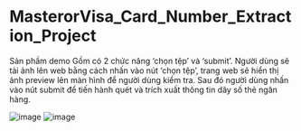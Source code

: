 # MasterorVisa_Card_Number_Extraction_Project
Sản phầm demo
Gồm có 2 chức năng ‘chọn tệp’ và ‘submit’.
Người dùng sẽ tải ảnh lên web bằng cách nhấn vào nút ‘chọn tệp’, trang web sẽ hiển thị ảnh preview lên màn hình để người dùng kiểm tra. 
Sau đó người dùng nhấn vào nút submit để tiến hành quét và trích xuất thông tin dãy số thẻ ngân hàng.

![image](https://user-images.githubusercontent.com/95958989/231441436-f83853c2-6945-4e44-821a-ef8dc97907f6.png)
![image](https://user-images.githubusercontent.com/95958989/231441583-59639f0a-a140-4997-9011-aece74768eb4.png)
